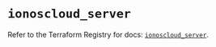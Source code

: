 # `ionoscloud_server`

Refer to the Terraform Registry for docs: [`ionoscloud_server`](https://registry.terraform.io/providers/ionos-cloud/ionoscloud/6.6.0/docs/resources/server).

